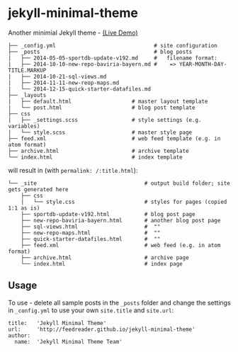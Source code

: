 # jekyll-minimal-theme


Another minimial Jekyll theme  - [(Live Demo)](http://feedreader.github.io/jekyll-minimal-theme/)

```
├── _config.yml                               # site configuration
├── _posts                                    # blog posts
|   ├── 2014-05-05-sportdb-update-v192.md     #   filename format:
|   ├── 2014-10-10-new-repo-baviria-bayern.md #    => YEAR-MONTH-DAY-TITLE.MARKUP
|   ├── 2014-10-21-sql-views.md
|   ├── 2014-11-11-new-reop-maps.md
|   └── 2014-12-15-quick-starter-datafiles.md
├── _layouts                           
|   ├── default.html                   # master layout template
|   └── post.html                      # blog post template
├── css                               
|   ├── _settings.scss                 # style settings (e.g. variables)
|   └── style.scss                     # master style page
├── feed.xml                           # web feed template (e.g. in atom format)
├── archive.html                       # archive template
└── index.html                         # index template
```

will result in (with `permalink: /:title.html`):

```
└── _site                                  # output build folder; site gets generated here
    ├── css                               
    |   └── style.css                      # styles for pages (copied 1:1 as is)
    ├── sportdb-update-v192.html           # blog post page
    ├── new-repo-baviria-bayern.html       # another blog post page
    ├── sql-views.html                     #  ""
    ├── new-repo-maps.html                 #  ""
    ├── quick-starter-datafiles.html       #  ""
    ├── feed.xml                           # web feed (e.g. in atom format)
    ├── archive.html                       # archive page
    └── index.html                         # index page
```


## Usage

To use - delete all sample posts in the `_posts` folder and
change the settings in `_config.yml` to use your own `site.title`
and `site.url`:

```
title:   'Jekyll Minimal Theme'
url:     'http://feedreader.github.io/jekyll-minimal-theme'
author:
  name:  'Jekyll Minimal Theme Team'
```

